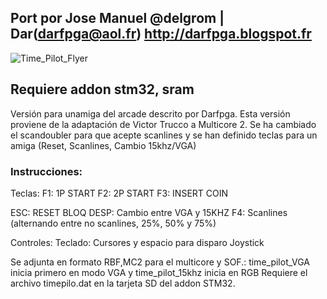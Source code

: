 ## Port por Jose Manuel @delgrom | Dar(darfpga@aol.fr) http://darfpga.blogspot.fr
![Time_Pilot_Flyer](https://user-images.githubusercontent.com/31018768/70372300-89fb2c80-18dd-11ea-9077-35099b5bb976.png)

## Requiere addon stm32, sram

Versión para unamiga del arcade descrito por Darfpga.
Esta versión proviene de la adaptación de Victor Trucco a Multicore 2. Se ha cambiado el scandoubler para que acepte scanlines y se han definido teclas para un amiga (Reset, Scanlines, Cambio 15khz/VGA)

### Instrucciones:

Teclas:
F1: 1P START
F2: 2P START
F3: INSERT COIN

ESC: RESET
BLOQ DESP: Cambio entre VGA y 15KHZ
F4: Scanlines (alternando entre no scanlines, 25%, 50% y 75%)

Controles:
Teclado: Cursores y espacio para disparo
Joystick

Se adjunta en formato RBF,MC2 para el multicore y SOF.: time_pilot_VGA inicia primero en modo VGA y time_pilot_15khz inicia en RGB
Requiere el archivo timepilo.dat en la tarjeta SD del addon STM32.
